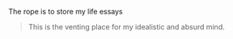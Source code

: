 The rope is to store my life essays

> This is the venting place for my idealistic and absurd mind.
